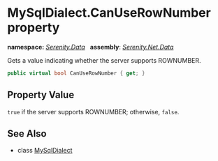 # MySqlDialect.CanUseRowNumber property
**namespace:** *[Serenity.Data](../../README.md#serenity.data-namespace)*   **assembly**: *[Serenity.Net.Data](../../README.md)*

Gets a value indicating whether the server supports ROWNUMBER.

```csharp
public virtual bool CanUseRowNumber { get; }
```

## Property Value

`true` if the server supports ROWNUMBER; otherwise, `false`.

## See Also

* class [MySqlDialect](../MySqlDialect.md)